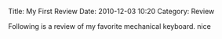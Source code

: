 Title: My First Review
Date: 2010-12-03 10:20
Category: Review

Following is a review of my favorite mechanical keyboard.
nice
